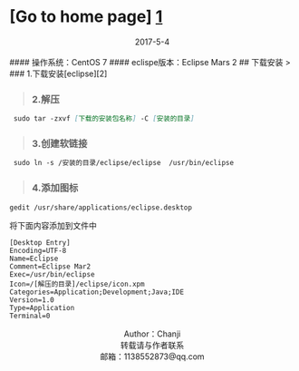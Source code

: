 # [Go to home page] [1]
<center>2017-5-4</center><br>
#### 操作系统：CentOS 7
#### eclispe版本：Eclipse Mars 2
## 下载安装
> ### 1.下载安装[eclipse][2]

> ### 2.解压 

```markdown
 sudo tar -zxvf [下载的安装包名称] -C [安装的目录]  
```

> ### 3.创建软链接

```markdown
 sudo ln -s /安装的目录/eclipse/eclipse  /usr/bin/eclipse
```

> ### 4.添加图标

```markdown
gedit /usr/share/applications/eclipse.desktop
```
将下面内容添加到文件中
```mrkdown
[Desktop Entry]
Encoding=UTF-8
Name=Eclipse
Comment=Eclipse Mar2
Exec=/usr/bin/eclipse
Icon=/[解压的目录]/eclipse/icon.xpm
Categories=Application;Development;Java;IDE
Version=1.0
Type=Application
Terminal=0
```

<div style="height:200px;widh=100%;">
<center>Author：Chanji</center>
<center>转载请与作者联系</center>
<center>邮箱：1138552873@qq.com</center>
</div>










[1]: https://jchanji.github.io "主页"
[2]: http://mirrors.ustc.edu.cn/eclipse/technology/epp/downloads/release/mars/2/eclipse-jee-mars-2-linux-gtk-x86_64.tar.gz "eclise下载"